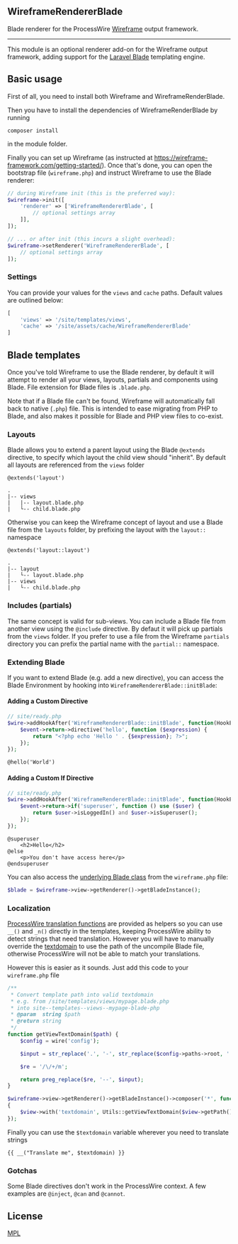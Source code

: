 ## WireframeRendererBlade

Blade renderer for the ProcessWire [Wireframe](https://wireframe-framework.com/) output framework.

---

This module is an optional renderer add-on for the Wireframe output framework, adding support for the [Laravel Blade](https://laravel.com/docs/5.8/blade) templating engine.

## Basic usage

First of all, you need to install both Wireframe and WireframeRenderBlade.

Then you have to install the dependencies of WireframeRenderBlade by running

```
composer install
```

in the module folder.

Finally you can set up Wireframe (as instructed at https://wireframe-framework.com/getting-started/). Once that's done, you can open the bootstrap file (`wireframe.php`) and instruct Wireframe to use the Blade renderer:

```php
// during Wireframe init (this is the preferred way):
$wireframe->init([
    'renderer' => ['WireframeRendererBlade', [
        // optional settings array
    ]],
]);

// ... or after init (this incurs a slight overhead):
$wireframe->setRenderer('WireframeRendererBlade', [
    // optional settings array
]);
```

### Settings

You can provide your values for the `views` and `cache` paths. Default values are outlined below:

```php
[
    'views' => '/site/templates/views',
    'cache' => '/site/assets/cache/WireframeRendererBlade'
]
```

## Blade templates

Once you've told Wireframe to use the Blade renderer, by default it will attempt to render all your views, layouts, partials and components using Blade. File extension for Blade files is `.blade.php`.

Note that if a Blade file can't be found, Wireframe will automatically fall back to native (`.php`) file. This is intended to ease migrating from PHP to Blade, and also makes it possible for Blade and PHP view files to co-exist.

### Layouts

Blade allows you to extend a parent layout using the Blade `@extends` directive, to specify which layout the child view should "inherit". By default all layouts are referenced from the `views` folder

```
@extends('layout')
```

```
.
|-- views
|   |-- layout.blade.php
|   └-- child.blade.php
```

Otherwise you can keep the Wireframe concept of layout and use a Blade file from the `layouts` folder, by prefixing the layout with the `layout::` namespace

```
@extends('layout::layout')
```

```
.
|-- layout
|   └-- layout.blade.php
|-- views
|   └-- child.blade.php
```

### Includes (partials)

The same concept is valid for sub-views. You can include a Blade file from another view using the `@include` directive. By defaut it will pick up partials from the `views` folder. If you prefer to use a file from the Wireframe `partials` directory you can prefix the partial name with the `partial::` namespace.

### Extending Blade

If you want to extend Blade (e.g. add a new directive), you can access the Blade Environment by hooking into `WireframeRendererBlade::initBlade`:

#### Adding a Custom Directive

```php
// site/ready.php
$wire->addHookAfter('WireframeRendererBlade::initBlade', function(HookEvent $event) {
    $event->return->directive('hello', function ($expression) {
        return "<?php echo 'Hello ' . {$expression}; ?>";
    });
});

```

```
@hello('World')
```

#### Adding a Custom If Directive

```php
// site/ready.php
$wire->addHookAfter('WireframeRendererBlade::initBlade', function(HookEvent $event) use ($user) {
    $event->return->if('superuser', function () use ($user) {
        return $user->isLoggedIn() and $user->isSuperuser();
    });
});

```

```
@superuser
    <h2>Hello</h2>
@else
    <p>You don't have access here</p>
@endsuperuser
```

You can also access the [underlying Blade class](https://github.com/jenssegers/blade) from the `wireframe.php` file:

```php
$blade = $wireframe->view->getRenderer()->getBladeInstance();
```

### Localization

[ProcessWire translation functions](https://processwire.com/docs/multi-language-support/code-i18n/) are provided as helpers so you can use `__()` and `_n()` directly in the templates, keeping ProcessWire ability to detect strings that need translation. However you will have to manually override the [textdomain](https://processwire.com/docs/multi-language-support/code-i18n/#using-textdomains) to use the path of the uncompile Blade file, otherwise ProcessWire will not be able to match your translations.

However this is easier as it sounds. Just add this code to your `wireframe.php` file

```php
/**
 * Convert template path into valid textdomain
 * e.g. from /site/templates/views/mypage.blade.php
 * into site--templates--views--mypage-blade-php
 * @param  string $path
 * @return string
 */
function getViewTextDomain($path) {
    $config = wire('config');

    $input = str_replace('.', '-', str_replace($config->paths->root, '', $path));

    $re = '/\/+/m';

    return preg_replace($re, '--', $input);
}

$wireframe->view->getRenderer()->getBladeInstance()->composer('*', function($view)
{
    $view->with('textdomain', Utils::getViewTextDomain($view->getPath()));
});
```

Finally you can use the `$textdomain` variable wherever you need to translate strings

```
{{ __("Translate me", $textdomain) }}
```

### Gotchas

Some Blade directives don't work in the ProcessWire context. A few examples are `@inject`, `@can` and `@cannot`.

## License

[MPL](LICENSE)